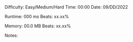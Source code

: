 

Difficulty: Easy/Medium/Hard
Time:       00:00
Date:       09/DD/2022

Runtime:    000 ms
  Beats:    xx.xx%

Memory:     00.0 MB
 Beats:     xx.xx%


Notes: